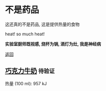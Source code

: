 # 不是药品

这还真的不是药品, 这是提供热量的食物

heat! so much heat!

**实验室厨师既视感, 烧杯为锅, 酒灯为灶, 我是神经病**

[返回](../README.md)

## [巧克力牛奶](巧克力牛奶.md) `待验证`

热量 (100 ml): 957 kJ
